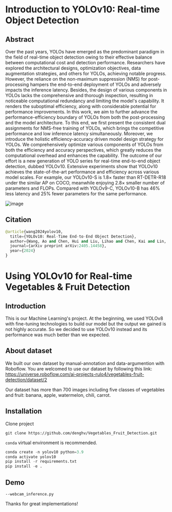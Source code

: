 # Introduction to YOLOv10: Real-time Object Detection
## Abstract
Over the past years, YOLOs have emerged as the predominant paradigm in the field of real-time object detection owing to their effective balance between computational cost and detection performance. Researchers have explored the architectural designs, optimization objectives, data augmentation strategies, and others for YOLOs, achieving notable progress. However, the reliance on the non-maximum suppression (NMS) for post-processing hampers the end-to-end deployment of YOLOs and adversely impacts the inference latency. Besides, the design of various components in YOLOs lacks the comprehensive and thorough inspection, resulting in noticeable computational redundancy and limiting the model's capability. It renders the suboptimal efficiency, along with considerable potential for performance improvements. In this work, we aim to further advance the performance-efficiency boundary of YOLOs from both the post-processing and the model architecture. To this end, we first present the consistent dual assignments for NMS-free training of YOLOs, which brings the competitive performance and low inference latency simultaneously. Moreover, we introduce the holistic efficiency-accuracy driven model design strategy for YOLOs. We comprehensively optimize various components of YOLOs from both the efficiency and accuracy perspectives, which greatly reduces the computational overhead and enhances the capability. The outcome of our effort is a new generation of YOLO series for real-time end-to-end object detection, dubbed YOLOv10. Extensive experiments show that YOLOv10 achieves the state-of-the-art performance and efficiency across various model scales. For example, our YOLOv10-S is 1.8$\times$ faster than RT-DETR-R18 under the similar AP on COCO, meanwhile enjoying 2.8$\times$ smaller number of parameters and FLOPs. Compared with YOLOv9-C, YOLOv10-B has 46\% less latency and 25\% fewer parameters for the same performance.

![image](https://github.com/denghv/Vegetables_Fruit_Detection/assets/137135014/a41a0866-c716-40d0-9d4d-e1f41d01aba7)
## 
## Citation
```python
@article{wang2024yolov10,
  title={YOLOv10: Real-Time End-to-End Object Detection},
  author={Wang, Ao and Chen, Hui and Liu, Lihao and Chen, Kai and Lin, Zijia and Han, Jungong and Ding, Guiguang},
  journal={arXiv preprint arXiv:2405.14458},
  year={2024}
}
``` 
# Using YOLOv10 for Real-time Vegetables & Fruit Detection
## Introduction 
This is our Machine Learning's project. At the beginning, we used YOLOv8 with fine-tuning technologies to build our model but the output we gained is not highly accurate. So we decided to use YOLOv10 instead and its performance was much better than we expected.
## About dataset

We built our own dataset by manual-annotation and data-argumention with Roboflow. You are welcomed to use our dataset by following this link: https://universe.roboflow.com/ai-projects-rulo4/vegetables-fruit-detection/dataset/2 

Our dataset has more than 700 images including five classes of vegetables and fruit: banana, apple, watermelon, chili, carrot.
## Installation
Clone project
```
git clone https://github.com/denghv/Vegetables_Fruit_Detection.git
```

```conda``` virtual environment is recommended.

```python
conda create -n yolov10 python=3.9
conda activate yolov10
pip install -r requirements.txt
pip install -e .
```
## Demo
```
--webcam_inference.py
```
Thanks for great implementations!



